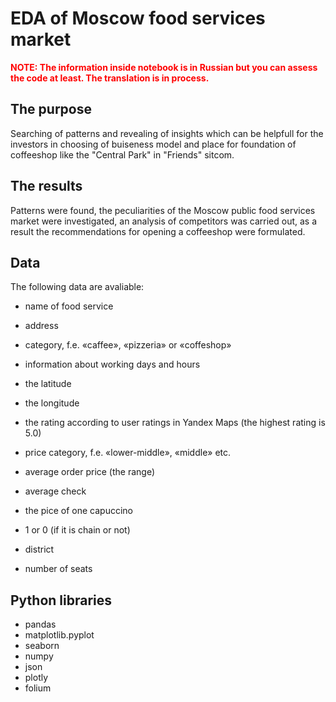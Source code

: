 # EDA of Moscow food services market

<font color='Red'>**NOTE: The information inside notebook is in Russian but you can assess the code at least. The translation is in process.**</font>

## The purpose

Searching of patterns and revealing of insights which can be helpfull for the investors in choosing of buiseness model and place for foundation of coffeeshop like the "Central Park" in "Friends" sitcom.

## The results

Patterns were found, the peculiarities of the Moscow public food services market were investigated, an analysis of competitors was carried out, as a result the recommendations for opening a coffeeshop were formulated.

## Data

The following data are avaliable:

- name of food service

- address

- category, f.e. «caffee», «pizzeria» or «coffeshop»

- information about working days and hours

- the latitude

- the longitude

- the rating according to user ratings in Yandex Maps (the highest rating is 5.0)

- price category, f.e. «lower-middle», «middle» etc.

- average order price (the range)

- average check

- the pice of one capuccino

- 1 or 0 (if it is chain or not) 
              
- district

- number of seats

## Python libraries

- pandas
- matplotlib.pyplot
- seaborn
- numpy
- json
- plotly
- folium
